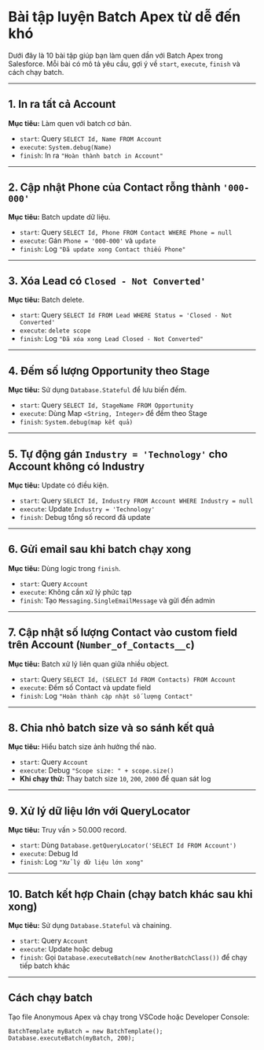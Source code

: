 # Bài tập luyện Batch Apex từ dễ đến khó

Dưới đây là 10 bài tập giúp bạn làm quen dần với Batch Apex trong Salesforce. Mỗi bài có mô tả yêu cầu, gợi ý về `start`, `execute`, `finish` và cách chạy batch.

---

## 1. In ra tất cả Account
**Mục tiêu:** Làm quen với batch cơ bản.
- `start`: Query `SELECT Id, Name FROM Account`
- `execute`: `System.debug(Name)`
- `finish`: In ra `"Hoàn thành batch in Account"`

---

## 2. Cập nhật Phone của Contact rỗng thành `'000-000'`
**Mục tiêu:** Batch update dữ liệu.
- `start`: Query `SELECT Id, Phone FROM Contact WHERE Phone = null`
- `execute`: Gán `Phone = '000-000'` và `update`
- `finish`: Log `"Đã update xong Contact thiếu Phone"`

---

## 3. Xóa Lead có `Closed - Not Converted'`
**Mục tiêu:** Batch delete.
- `start`: Query `SELECT Id FROM Lead WHERE Status = 'Closed - Not Converted'`
- `execute`: `delete scope`
- `finish`: Log `"Đã xóa xong Lead Closed - Not Converted"`

---

## 4. Đếm số lượng Opportunity theo Stage
**Mục tiêu:** Sử dụng `Database.Stateful` để lưu biến đếm.
- `start`: Query `SELECT Id, StageName FROM Opportunity`
- `execute`: Dùng Map `<String, Integer>` để đếm theo Stage
- `finish`: `System.debug(map kết quả)`

---

## 5. Tự động gán `Industry = 'Technology'` cho Account không có Industry
**Mục tiêu:** Update có điều kiện.
- `start`: Query `SELECT Id, Industry FROM Account WHERE Industry = null`
- `execute`: Update `Industry = 'Technology'`
- `finish`: Debug tổng số record đã update

---

## 6. Gửi email sau khi batch chạy xong
**Mục tiêu:** Dùng logic trong `finish`.
- `start`: Query `Account`
- `execute`: Không cần xử lý phức tạp
- `finish`: Tạo `Messaging.SingleEmailMessage` và gửi đến admin

---

## 7. Cập nhật số lượng Contact vào custom field trên Account (`Number_of_Contacts__c`)
**Mục tiêu:** Batch xử lý liên quan giữa nhiều object.
- `start`: Query `SELECT Id, (SELECT Id FROM Contacts) FROM Account`
- `execute`: Đếm số Contact và update field
- `finish`: Log `"Hoàn thành cập nhật số lượng Contact"`

---

## 8. Chia nhỏ batch size và so sánh kết quả
**Mục tiêu:** Hiểu batch size ảnh hưởng thế nào.
- `start`: Query `Account`
- `execute`: Debug `"Scope size: " + scope.size()`
- **Khi chạy thử:** Thay batch size `10`, `200`, `2000` để quan sát log

---

## 9. Xử lý dữ liệu lớn với QueryLocator
**Mục tiêu:** Truy vấn > 50.000 record.
- `start`: Dùng `Database.getQueryLocator('SELECT Id FROM Account')`
- `execute`: Debug Id
- `finish`: Log `"Xử lý dữ liệu lớn xong"`

---

## 10. Batch kết hợp Chain (chạy batch khác sau khi xong)
**Mục tiêu:** Sử dụng `Database.Stateful` và chaining.
- `start`: Query `Account`
- `execute`: Update hoặc debug
- `finish`: Gọi `Database.executeBatch(new AnotherBatchClass())` để chạy tiếp batch khác

---

## Cách chạy batch
Tạo file Anonymous Apex và chạy trong VSCode hoặc Developer Console:

```apex
BatchTemplate myBatch = new BatchTemplate();
Database.executeBatch(myBatch, 200);

